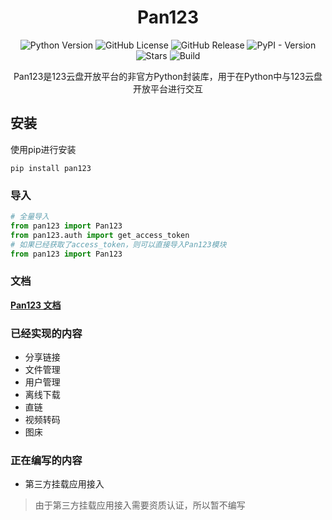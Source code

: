 <div align="center">

# Pan123

![Python Version](https://img.shields.io/badge/Python-3.x-blue)
![GitHub License](https://img.shields.io/github/license/SodaCodeSave/Pan123?)
![GitHub Release](https://img.shields.io/github/v/release/SodaCodeSave/Pan123)
![PyPI - Version](https://img.shields.io/pypi/v/pan123)
![Stars](https://img.shields.io/github/stars/SodaCodeSave/Pan123?style=flat&label=Stars&color=yellow)
![Build](https://img.shields.io/github/actions/workflow/status/SodaCodeSave/Pan123/python-package.yml)

Pan123是123云盘开放平台的非官方Python封装库，用于在Python中与123云盘开放平台进行交互

</div>


## 安装

使用pip进行安装

```
pip install pan123
```

### 导入

```python
# 全量导入
from pan123 import Pan123
from pan123.auth import get_access_token
# 如果已经获取了access_token，则可以直接导入Pan123模块
from pan123 import Pan123
```

### 文档

**[Pan123 文档](http://w.sodaopen.top)**

### 已经实现的内容

- 分享链接
- 文件管理
- 用户管理
- 离线下载
- 直链
- 视频转码
- 图床

### 正在编写的内容

- 第三方挂载应用接入
> 由于第三方挂载应用接入需要资质认证，所以暂不编写